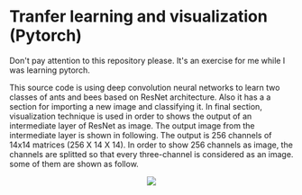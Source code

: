# Tranfer learning and visualization (Pytorch)
Don't pay attention to this repository please. It's an exercise for me while I was learning pytorch.

This source code is using deep convolution neural networks to learn two classes of ants and bees based on ResNet architecture.
Also it has a a section for importing a new image and classifying it. In final section, visualization technique is used in order to shows the output of an intermediate layer of ResNet as image. The output image from the intermediate layer is shown in following. The  output is 256 channels of 14x14 matrices (256 X 14 X 14). In order to show 256 channels as image, the channels are splitted so that every three-channel is considered as an image. some of them are shown as follow.

<p align="center">
  <img src="https://user-images.githubusercontent.com/15813546/32373722-efb29938-c0af-11e7-9f03-83845799df55.png">
 </p>
